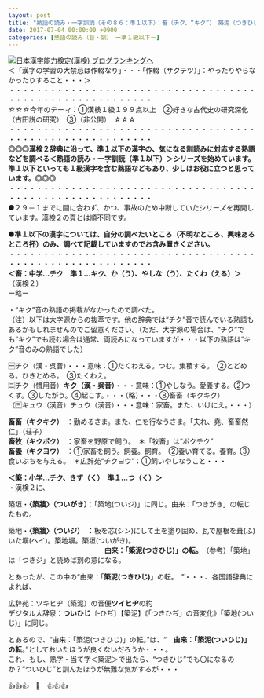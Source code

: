 ```yaml
---
layout: post
title: "熟語の読み・一字訓読（その８６：準１以下）：畜（チク、“キク”）　築泥（つきひじ？ついひじ？）　　"
date: 2017-07-04 00:00:00 +0900
categories: [熟語の読み（音・訓）　ー準１級以下－]
---
```


[![](/syuusyuu9701/assets/images/熟語の読み・一字訓読（その８６：準１以下）：畜（チク、“キク”）-築泥（つきひじ？ついひじ？）--br_c_3028_1.gif)](http://blog.with2.net/link.php?1659096:3028 "日本漢字能力検定(漢検) ブログランキングへ")[日本漢字能力検定(漢検) ブログランキングへ](http://blog.with2.net/link.php?1659096:3028)  
＜「漢字の学習の大禁忌は作輟なり」・・・「作輟（サクテツ）」：やったりやらなかったりすること・・・＞  
・・・・・・・・・・・・・・・・・・・・・・・・・・・・・・・・・・・・・・・・・・・・・・・・・・・・・・・・・  
☆☆☆今年のテーマ：①漢検１級１９９点以上　②好きな古代史の研究深化（古田説の研究）　③（非公開）　☆☆☆　　  
・・・・・・・・・・・・・・・・・・・・・・・・・・・・・・・・・・・・・・・・・・・・・・・・・・・・・・・・・  
**◎◎◎漢検２辞典に沿って、準１以下の漢字の、気になる訓読みに対応する熟語などを調べる＜熟語の読み・一字訓読（準１以下）＞シリーズを始めています。準１以下といっても１級漢字を含む熟語などもあり、少しはお役に立つと思っています。◎◎◎**  
・・・・・・・・・・・・・・・・・・・・・・・・・・・・・・・・・・・・・・・・・・・・・・・・・・・・・・・・・  
●２９－１までに間に合わず、かつ、事故のため中断していたシリーズを再開しています。漢検２の頁とは順不同です。  
  
**●準１以下の漢字については、自分の調べたいところ（不明なところ、興味あるところ抔）のみ、調べて記載していますのでお含み置きください。**  
・・・・・・・・・・・・・・・・・・・・・・・・・・・・・・・・・・・・・・・・・・・・・・・・・・・・・・・・・  
**＜畜：中学…チク　準１…キク、か（う）、やしな（う）、たくわ（える）＞**  
（漢検２）  
ー略ー  
  
・“キク”音の熟語の掲載がなかったので調べた。　  
（注）以下は大字源からの抜萃です。他の辞典では“チク”音で読んでいる熟語もあるかもしれませんのでご留意ください。（ただ、大字源の場合は、“チク”でも“キク”でも読む場合は通常、両読みになっていますが・・・以下の熟語は“キク”音のみの熟語でした）  
  
🈩チク（漢・呉音）・・・意味：①たくわえる。つむ。集積する。　②とどめる。ひきとめる。　③たくわえ。  
🈔チク（慣用音）**キク（漢・呉音）**・・・意味：①やしなう。愛養する。②つくす。③したがう。④起こす。・・・（略）・・・⑧畜畜（キクキク）  
（🈪キュウ（漢音）チュウ（漢音）・・・意味：家畜。また、いけにえ。・・・）  
  
**畜畜（キクキク）**　：勤めるさま。また、仁を行なうさま。「夫れ、堯、畜畜然仁」（荘子）  
**畜牧（キクボク）**　：家畜を野原で飼う。　＊「牧畜」は“ボクチク”　　　  
**畜養（キクヨウ）**　：①家畜を飼う。飼養。飼育。　②養い育てる。養育。③食いぶちを与える。　＊広辞苑“チクヨウ”：①飼いやしなうこと・・・  
  
**＜築：小学…チク、きず（く）　準１…つ（く）＞**  
・漢検２に、  
  
築垣・**〈築牆〉（ついがき）**：「築地(ついジ)」に同じ。由来：「つきがき」の転じたもの。  
  
築地・**〈築牆〉（ついジ）**　：板を芯(シン)にして土を塗り固め、瓦で屋根を葺(ふ)いた塀(ヘイ)。築地塀。築垣(ついがき)。  
　　　　　　　　　　　　　　**由来：「築泥(つきひじ)」の転。**　（参考）「築地」は「つきジ」と読めば別の意になる。  
  
とあったが、この中の“由来：「**築泥(つきひじ)**」の転。　”・・・、各国語辞典によれば、  
  
広辞苑：ツキヒヂ（築泥）の音便**ツイヒヂ**の約  
デジタル大辞泉：**ついひじ**〔‐ひぢ〕【築泥】《「つきひぢ」の音変化》「築地(ついじ)」に同じ。  
  
とあるので、“由来：「築泥(つきひじ)」の転。”は、“　**由来：「築泥(ついひじ)」の転**。”としておいたほうが良くないだろうか・・・。  
これ、もし、熟字・当て字＜築泥＞で出たら、“つきひじ”でも〇になるのか？“ついひじ”と訓んだほうが無難な気がするが・・・  
  
👍👍👍　🐔　👍👍👍